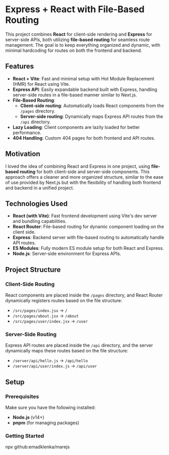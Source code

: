 # Express + React with File-Based Routing

This project combines **React** for client-side rendering and **Express** for server-side APIs, both utilizing **file-based routing** for seamless route management. The goal is to keep everything organized and dynamic, with minimal hardcoding for routes on both the frontend and backend.

## Features

- **React + Vite**: Fast and minimal setup with Hot Module Replacement (HMR) for React using Vite.
- **Express API**: Easily expandable backend built with Express, handling server-side routes in a file-based manner similar to Next.js.
- **File-Based Routing**:
  - **Client-side routing**: Automatically loads React components from the `/pages` directory.
  - **Server-side routing**: Dynamically maps Express API routes from the `/api` directory.
- **Lazy Loading**: Client components are lazily loaded for better performance.
- **404 Handling**: Custom 404 pages for both frontend and API routes.

## Motivation

I loved the idea of combining React and Express in one project, using **file-based routing** for both client-side and server-side components. This approach offers a cleaner and more organized structure, similar to the ease of use provided by Next.js but with the flexibility of handling both frontend and backend in a unified project.

## Technologies Used

- **React (with Vite)**: Fast frontend development using Vite's dev server and bundling capabilities.
- **React Router**: File-based routing for dynamic component loading on the client side.
- **Express**: Backend server with file-based routing to automatically handle API routes.
- **ES Modules**: Fully modern ES module setup for both React and Express.
- **Node.js**: Server-side environment for Express APIs.

## Project Structure


### Client-Side Routing

React components are placed inside the `/pages` directory, and React Router dynamically registers routes based on the file structure:

- `/src/pages/index.jsx` → `/`
- `/src/pages/about.jsx` → `/about`
- `/src/pages/user/index.jsx` → `/user`

### Server-Side Routing

Express API routes are placed inside the `/api` directory, and the server dynamically maps these routes based on the file structure:

- `/server/api/hello.js` → `/api/hello`
- `/server/api/user/index.js` → `/api/user`

## Setup

### Prerequisites

Make sure you have the following installed:

- **Node.js** (v14+)
- **pnpm** (for managing packages)

### Getting Started

npx github:emadklenka/marejs






